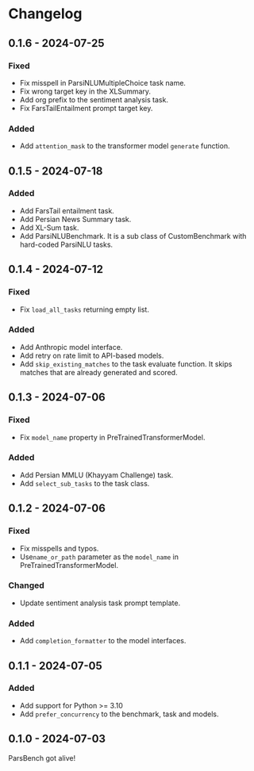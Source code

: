 # Changelog

## 0.1.6 - 2024-07-25

### Fixed

- Fix misspell in ParsiNLUMultipleChoice task name.
- Fix wrong target key in the XLSummary.
- Add org prefix to the sentiment analysis task.
- Fix FarsTailEntailment prompt target key.

### Added

- Add `attention_mask` to the transformer model `generate` function.

## 0.1.5 - 2024-07-18

### Added

- Add FarsTail entailment task.
- Add Persian News Summary task.
- Add XL-Sum task.
- Add ParsiNLUBenchmark. It is a sub class of CustomBenchmark with hard-coded ParsiNLU tasks.

## 0.1.4 - 2024-07-12

### Fixed

- Fix `load_all_tasks` returning empty list.

### Added

- Add Anthropic model interface.
- Add retry on rate limit to API-based models.
- Add `skip_existing_matches` to the task evaluate function. It skips matches that are already generated and scored.

## 0.1.3 - 2024-07-06

### Fixed

- Fix `model_name` property in PreTrainedTransformerModel.

### Added

- Add Persian MMLU (Khayyam Challenge) task.
- Add `select_sub_tasks` to the task class.

## 0.1.2 - 2024-07-06

### Fixed

- Fix misspells and typos.
- Use`name_or_path` parameter as the `model_name` in PreTrainedTransformerModel.

### Changed

- Update sentiment analysis task prompt template.

### Added

- Add `completion_formatter` to the model interfaces.

## 0.1.1 - 2024-07-05

### Added

- Add support for Python >= 3.10
- Add `prefer_concurrency` to the benchmark, task and models.

## 0.1.0 - 2024-07-03

ParsBench got alive!
